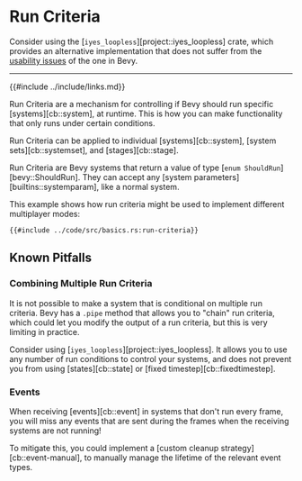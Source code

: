 # Run Criteria

Consider using the [`iyes_loopless`][project::iyes_loopless] crate, which
provides an alternative implementation that does not suffer from the
[usability issues](#known-pitfalls) of the one in Bevy.

---

{{#include ../include/links.md}}

Run Criteria are a mechanism for controlling if Bevy should run specific
[systems][cb::system], at runtime. This is how you can make functionality
that only runs under certain conditions.

Run Criteria can be applied to individual [systems][cb::system], [system
sets][cb::systemset], and [stages][cb::stage].

Run Criteria are Bevy systems that return a value of type [`enum
ShouldRun`][bevy::ShouldRun]. They can accept any [system
parameters][builtins::systemparam], like a normal system.

This example shows how run criteria might be used to implement different
multiplayer modes:

```rust,no_run,noplayground
{{#include ../code/src/basics.rs:run-criteria}}
```

## Known Pitfalls

### Combining Multiple Run Criteria

It is not possible to make a system that is conditional on multiple run
criteria. Bevy has a `.pipe` method that allows you to "chain" run criteria,
which could let you modify the output of a run criteria, but this is very
limiting in practice.

Consider using [`iyes_loopless`][project::iyes_loopless]. It allows you to
use any number of run conditions to control your systems, and does not prevent
you from using [states][cb::state] or [fixed timestep][cb::fixedtimestep].

### Events

When receiving [events][cb::event] in systems that don't run every frame,
you will miss any events that are sent during the frames when the receiving
systems are not running!

To mitigate this, you could implement a [custom cleanup
strategy][cb::event-manual], to manually manage the lifetime of the relevant
event types.
